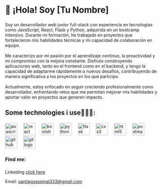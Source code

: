 <h1 align="left">👋 ¡Hola! Soy [Tu Nombre]</h1>

###

<p align="left">Soy un desarrollador web junior full-stack con experiencia en tecnologías como JavaScript, React, Flask y Python, adquirida en un bootcamp intensivo. Durante mi formación, he trabajado en proyectos que fortalecieron mis habilidades técnicas y mi capacidad de colaboración en equipo.<br><br>Me caracterizo por mi pasión por el aprendizaje continuo, la proactividad y mi compromiso con la mejora constante. Disfruto construyendo aplicaciones web, tanto en el frontend como en el backend, y tengo la capacidad de adaptarme rápidamente a nuevos desafíos, contribuyendo de manera significativa a los proyectos en los que participo.<br><br>Actualmente, estoy enfocado en seguir creciendo profesionalmente como desarrollador, enfrentando retos que me permitan mejorar mis habilidades y aportar valor en proyectos que generen impacto.</p>

###

<h2 align="left">Some technologies i use👨🏽‍💻:</h2>

###

<div align="left">
  <img src="https://img.shields.io/badge/JavaScript-F7DF1E?logo=javascript&logoColor=black&style=for-the-badge" height="40" alt="javascript logo"  />
  <img width="12" />
  <img src="https://cdn.jsdelivr.net/gh/devicons/devicon/icons/react/react-original.svg" height="40" alt="react logo"  />
  <img width="12" />
  <img src="https://img.shields.io/badge/Bootstrap-7952B3?logo=bootstrap&logoColor=white&style=for-the-badge" height="40" alt="bootstrap logo"  />
  <img width="12" />
  <img src="https://img.shields.io/badge/Python-3776AB?logo=python&logoColor=white&style=for-the-badge" height="40" alt="python logo"  />
  <img width="12" />
  <img src="https://img.shields.io/badge/Flask-000000?logo=flask&logoColor=white&style=for-the-badge" height="40" alt="flask logo"  />
  <img width="12" />
  <img src="https://img.shields.io/badge/CSS3-1572B6?logo=css3&logoColor=white&style=for-the-badge" height="40" alt="css3 logo"  />
  <img width="12" />
  <img src="https://img.shields.io/badge/HTML5-E34F26?logo=html5&logoColor=white&style=for-the-badge" height="40" alt="html5 logo"  />
  <img width="12" />
  <img src="https://img.shields.io/badge/Postman-FF6C37?logo=postman&logoColor=black&style=for-the-badge" height="40" alt="postman logo"  />
  <img width="12" />
  <img src="https://img.shields.io/badge/GitHub-181717?logo=github&logoColor=white&style=for-the-badge" height="40" alt="github logo"  />
  <img width="12" />
  <img src="https://img.shields.io/badge/Git-F05032?logo=git&logoColor=white&style=for-the-badge" height="40" alt="git logo"  />
</div>

###

<h3 align="left">Find me:</h3>

###

<p align="left">Linkeding <a href="www.linkedin.com/in/santiago-espinal/">click here</a></p>
<p align="left">Email: <a href="santiagoespinal333@gmail.com">santiagoespinal333@gmail.com</a></p>

###
